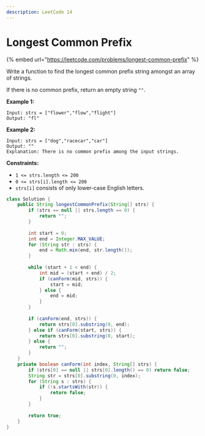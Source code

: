 ```yaml
---
description: LeetCode 14
---
```


# Longest Common Prefix

{% embed url="https://leetcode.com/problems/longest-common-prefix" %}



Write a function to find the longest common prefix string amongst an array of strings.

If there is no common prefix, return an empty string `""`.

&#x20;

**Example 1:**

```
Input: strs = ["flower","flow","flight"]
Output: "fl"
```

**Example 2:**

```
Input: strs = ["dog","racecar","car"]
Output: ""
Explanation: There is no common prefix among the input strings.
```

&#x20;

**Constraints:**

* `1 <= strs.length <= 200`
* `0 <= strs[i].length <= 200`
* `strs[i]` consists of only lower-case English letters.

```java
class Solution {
    public String longestCommonPrefix(String[] strs) {
        if (strs == null || strs.length == 0) {
            return "";
        }
        
        int start = 0;
        int end = Integer.MAX_VALUE;
        for (String str : strs) {
            end = Math.min(end, str.length());
        }
        
        while (start + 1 < end) {
            int mid = (start + end) / 2;
            if (canForm(mid, strs)) {
                start = mid;
            } else {
                end = mid;
            }
        }
        
        if (canForm(end, strs)) {
            return strs[0].substring(0, end);
        } else if (canForm(start, strs)) {
            return strs[0].substring(0, start);
        } else {
            return "";
        }
    }
    private boolean canForm(int index, String[] strs) {
        if (strs[0] == null || strs[0].length() == 0) return false;
        String str = strs[0].substring(0, index);
        for (String s : strs) {
            if (!s.startsWith(str)) {
                return false;
            }
        }
        
        return true;
    }
}
```

